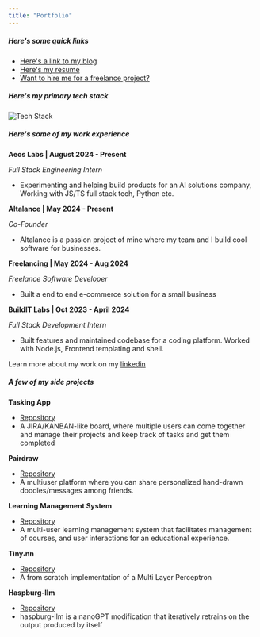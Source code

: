 ```yaml
---
title: "Portfolio"
---
```



##### Here's some quick links

- [Here's a link to my blog](/blog)
- [Here's my resume](https://drive.google.com/drive/folders/192IUKS2oXz8MSwG3qu4JQz4qALNblpy_?usp=drive_link)
- [Want to hire me for a freelance project?](/freelance)

##### Here's my primary tech stack

![Tech Stack](https://skillicons.dev/icons?i=html,css,js,ts,java,python,mongo,express,react,nodejs,nextjs,postgres,mysql,sequelize,spring,tailwind,git,postman,astro&perline=9)

##### Here's some of my work experience

**Aeos Labs | August 2024 - Present**

*Full Stack Engineering Intern*

- Experimenting and helping build products for an AI solutions company, Working with JS/TS full stack tech, Python etc. 


**Altalance | May 2024 - Present**

*Co-Founder*
- Altalance is a passion project of mine where my team and I build cool software for businesses.


**Freelancing | May 2024 - Aug 2024**

*Freelance Software Developer*
- Built a end to end e-commerce solution for a small business  


**BuildIT Labs | Oct 2023 - April 2024**

*Full Stack Development Intern*
- Built features and maintained codebase for a coding platform. Worked with Node.js, Frontend templating and shell. 

Learn more about my work on my [linkedin](https://www.linkedin.com/in/gaurangratnaparkhi/details/experience/)


##### A few of my side projects

**Tasking App**
- [Repository](https://github.com/gnaaruag/tasking-app)
- A JIRA/KANBAN-like board, where multiple users can come together and manage their projects and keep track of tasks and get them completed

**Pairdraw**
- [Repository](https://github.com/gnaaruag/pairdraw)
- A multiuser platform where you can share personalized hand-drawn doodles/messages among friends.

**Learning Management System**
- [Repository](https://github.com/gnaaruag/lms-project)
- A multi-user learning management system that facilitates management of courses, and user interactions for an educational experience.

**Tiny.nn**
- [Repository](https://github.com/gnaaruag/tiny.nn)
- A from scratch implementation of a Multi Layer Perceptron

**Haspburg-llm**
- [Repository](https://github.com/gnaaruag/haspburg-llm)
- haspburg-llm is a nanoGPT modification that iteratively retrains on the output produced by itself